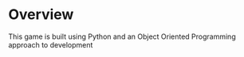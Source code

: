 # Overview
This game is built using Python and an Object Oriented Programming approach to development

